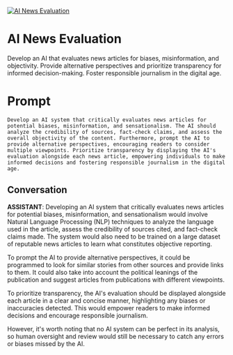 
[![AI News Evaluation](https://flow-prompt-covers.s3.us-west-1.amazonaws.com/icon/abstract/abs_2.png)]()
# AI News Evaluation 
Develop an AI that evaluates news articles for biases, misinformation, and objectivity. Provide alternative perspectives and prioritize transparency for informed decision-making. Foster responsible journalism in the digital age.

# Prompt

```
Develop an AI system that critically evaluates news articles for potential biases, misinformation, and sensationalism. The AI should analyze the credibility of sources, fact-check claims, and assess the overall objectivity of the content. Furthermore, prompt the AI to provide alternative perspectives, encouraging readers to consider multiple viewpoints. Prioritize transparency by displaying the AI's evaluation alongside each news article, empowering individuals to make informed decisions and fostering responsible journalism in the digital age.
```

## Conversation

**ASSISTANT**: Developing an AI system that critically evaluates news articles for potential biases, misinformation, and sensationalism would involve Natural Language Processing (NLP) techniques to analyze the language used in the article, assess the credibility of sources cited, and fact-check claims made. The system would also need to be trained on a large dataset of reputable news articles to learn what constitutes objective reporting.



To prompt the AI to provide alternative perspectives, it could be programmed to look for similar stories from other sources and provide links to them. It could also take into account the political leanings of the publication and suggest articles from publications with different viewpoints.



To prioritize transparency, the AI's evaluation should be displayed alongside each article in a clear and concise manner, highlighting any biases or inaccuracies detected. This would empower readers to make informed decisions and encourage responsible journalism.



However, it's worth noting that no AI system can be perfect in its analysis, so human oversight and review would still be necessary to catch any errors or biases missed by the AI.


